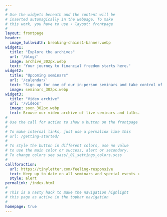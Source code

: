 ```yaml
---
#
# Use the widgets beneath and the content will be
# inserted automagically in the webpage. To make
# this work, you have to use › layout: frontpage
#
layout: frontpage
header:
  image_fullwidth: breaking-chains1-banner.webp
widget1:
  title: "Explore the archives"
  url: '/blog/'
  image: archive_302px.webp
  text: 'Your journey to financial freedom starts here.'
widget2:
  title: "Upcoming seminars"
  url: '/calendar/'
  text: "Sign up for one of our in-person seminars and take control of our own capital."
  image: seminars_302px.webp 
widget3:
  title: "Video archive"
  url: '/videos'
  image: soon_302px.webp
  text: Browse our video archive of live seminars and talks.
#
# Use the call for action to show a button on the frontpage
#
# To make internal links, just use a permalink like this
# url: /getting-started/
#
# To style the button in different colors, use no value
# to use the main color or success, alert or secondary.
# To change colors see sass/_01_settings_colors.scss
#
callforaction:
  url: https://tinyletter.com/feeling-responsive
  text: Keep up to date on all seminars and special events ›
  style: alert
permalink: /index.html
#
# This is a nasty hack to make the navigation highlight
# this page as active in the topbar navigation
#
homepage: true
---
```



